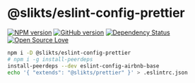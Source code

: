 # @slikts/eslint-config-prettier

[![NPM version](http://badge.fury.io/js/eslint-config-slikts.svg)](http://badge.fury.io/js/eslint-config-slikts)
[![GitHub version](https://badge.fury.io/gh/slikts%2Feslint-config-slikts.svg)](https://badge.fury.io/gh/slikts%2Feslint-config-slikts)
[![Dependency Status](https://david-dm.org/slikts/eslint-config-slikts.svg)](https://david-dm.org/slikts/eslint-config-slikts)
[![Open Source Love](https://badges.frapsoft.com/os/mit/mit.svg?v=102)](https://github.com/ellerbrock/open-source-badge/)

```sh
npm i -D @slikts/eslint-config-prettier
# npm i -g install-peerdeps
install-peerdeps --dev eslint-config-airbnb-base
echo '{ "extends": "@slikts/prettier" }' > .eslintrc.json
```
